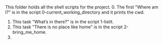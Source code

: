 This folder holds all the shell scripts for the project.
0. The first "Where am I?" is in the script 0-current_working_directory and it prints the cwd.
1. This task "What’s in there?" is in the script 1-listit.
2. This task "There is no place like home" is in the script 2-bring_me_home.
3. 
